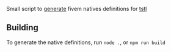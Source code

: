 Small script to [generate](https://fivem.net/) fivem natives definitions for [tstl](https://typescripttolua.github.io/)

## Building
To generate the native definitions, run `node .`, or `npm run build`
